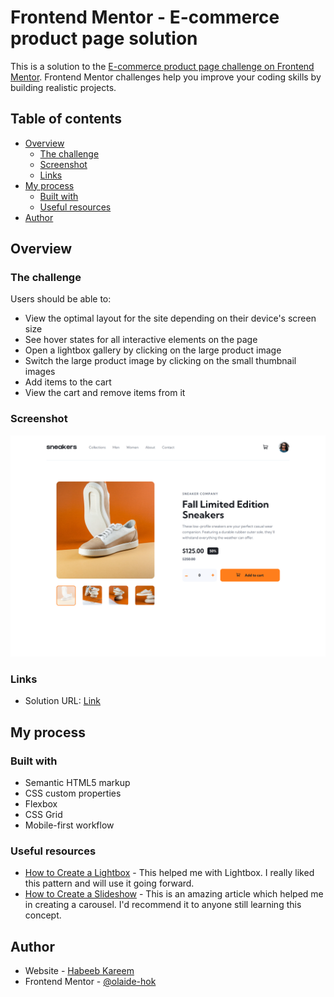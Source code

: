 # Frontend Mentor - E-commerce product page solution

This is a solution to the [E-commerce product page challenge on Frontend Mentor](https://www.frontendmentor.io/challenges/ecommerce-product-page-UPsZ9MJp6). Frontend Mentor challenges help you improve your coding skills by building realistic projects.

## Table of contents

- [Overview](#overview)
  - [The challenge](#the-challenge)
  - [Screenshot](#screenshot)
  - [Links](#links)
- [My process](#my-process)
  - [Built with](#built-with)
  - [Useful resources](#useful-resources)
- [Author](#author)

## Overview

### The challenge

Users should be able to:

- View the optimal layout for the site depending on their device's screen size
- See hover states for all interactive elements on the page
- Open a lightbox gallery by clicking on the large product image
- Switch the large product image by clicking on the small thumbnail images
- Add items to the cart
- View the cart and remove items from it

### Screenshot

![](./ecom-product-page.png)

### Links

- Solution URL: [Link](https://olaide-hok.github.io/ecom-product-page/)

## My process

### Built with

- Semantic HTML5 markup
- CSS custom properties
- Flexbox
- CSS Grid
- Mobile-first workflow

### Useful resources

- [How to Create a Lightbox](https://www.w3schools.com/howto/howto_js_lightbox.asp) - This helped me with Lightbox. I really liked this pattern and will use it going forward.
- [How to Create a Slideshow](https://www.w3schools.com/howto/howto_js_slideshow.asp) - This is an amazing article which helped me in creating a carousel. I'd recommend it to anyone still learning this concept.

## Author

- Website - [Habeeb Kareem](https://habeeb-dev.netlify.app)
- Frontend Mentor - [@olaide-hok](https://www.frontendmentor.io/profile/olaide-hok)

